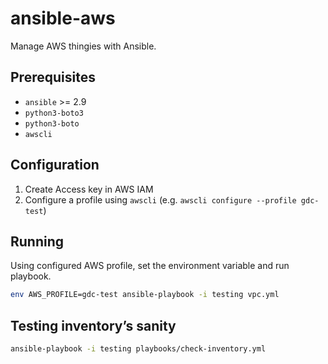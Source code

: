 # ansible-aws

Manage AWS thingies with Ansible.

## Prerequisites

* `ansible` >= 2.9
* `python3-boto3`
* `python3-boto`
* `awscli`

## Configuration

1. Create Access key in AWS IAM
2. Configure a profile using `awscli` (e.g. `awscli configure --profile gdc-test`)

## Running

Using configured AWS profile, set the environment variable and run playbook.

```sh
env AWS_PROFILE=gdc-test ansible-playbook -i testing vpc.yml
```

## Testing inventory’s sanity

```sh
ansible-playbook -i testing playbooks/check-inventory.yml
```
